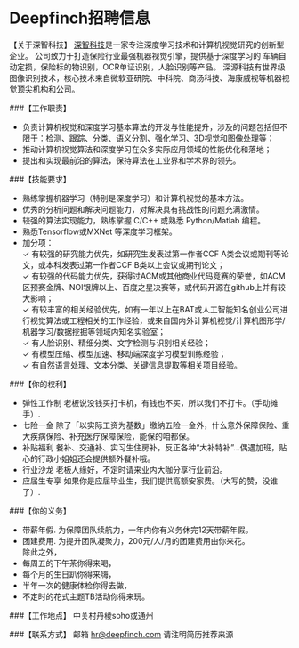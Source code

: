 # Deepfinch招聘信息

【关于深智科技】 
[深智科技](www.deepfinch.com)是一家专注深度学习技术和计算机视觉研究的创新型企业。
公司致力于打造保险行业最强机器视觉引擎，提供基于深度学习的
车辆自动定损，保险标的物识别，OCR单证识别，人脸识别等产品。
深源科技有世界级图像识别技术，核心技术来自微软亚研院、中科院、商汤科技、海康威视等机器视觉顶尖机构和公司。

###【工作职责】 
- 负责计算机视觉和深度学习基本算法的开发与性能提升，涉及的问题包括但不限于：检测、跟踪、分类、语义分割、强化学习、3D视觉和图像处理等；  
- 推动计算机视觉算法和深度学习在众多实际应用领域的性能优化和落地；  
- 提出和实现最前沿的算法，保持算法在工业界和学术界的领先。


###【技能要求】 
- 熟练掌握机器学习（特别是深度学习）和计算机视觉的基本方法。  
- 优秀的分析问题和解决问题能力，对解决具有挑战性的问题充满激情。  
- 较强的算法实现能力，熟练掌握 C/C++ 或熟悉 Python/Matlab 编程。  
- 熟悉Tensorflow或MXNet 等深度学习框架。  
- 加分项：  
✓ 有较强的研究能力优先，如研究生发表过第一作者CCF A类会议或期刊等论文，或本科发表过第一作者CCF B类以上会议或期刊论文；  
✓ 有较强的代码能力优先，获得过ACM或其他商业代码竞赛的荣誉，如ACM区预赛金牌、NOI银牌以上、百度之星决赛等，或代码开源在github上并有较大影响；  
✓ 有较丰富的相关经验优先，如有一年以上在BAT或人工智能知名创业公司进行视觉算法或工程相关的工作经验，或来自国内外计算机视觉/计算机图形学/机器学习/数据挖掘等领域内知名实验室；  
✓ 有人脸识别、精细分类、文字检测与识别相关经验；  
✓ 有模型压缩、模型加速、移动端深度学习模型训练经验；  
✓  有自然语言处理、文本分类、关键信息提取等相关项目经验。  

###【你的权利】

- 弹性工作制
老板说没钱买打卡机，有钱也不买，所以我们不打卡。（手动摊手）. 
- 七险一金
除了「以实际工资为基数」缴纳五险一金外，什么意外保障保险、重大疾病保险、补充医疗保障保险，能保的咱都保。  
- 补贴福利
餐补、交通补、实习生住房补，反正各种“大补特补”…偶遇加班，贴心的行政小姐姐还会提供额外餐补哦。  
- 行业沙龙
老板人缘好，不定时请来业内大咖分享行业前沿。  
- 应届生专享
如果你是应届毕业生，我们提供高额安家费。（大写的赞，没谁了）. 


###【你的义务】

- 带薪年假. 
为保障团队续航力，一年内你有义务休完12天带薪年假。  
- 团建费用. 
为提升团队凝聚力，200元/人/月的团建费用由你来花。  
除此之外，  
- 每周五的下午茶你得来喝，  
- 每个月的生日趴你得来嗨，  
- 半年一次的健康体检你得去做，  
- 不定时的花式主题TB活动你得来玩。  

###【工作地点】 
中关村丹棱soho或通州

###【联系方式】 
邮箱 hr@deepfinch.com
请注明简历推荐来源
